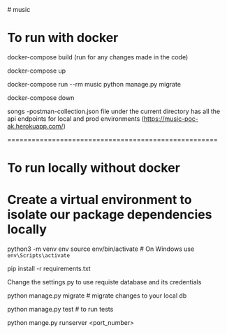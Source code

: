 <!-- Music Library --># music
<!-- Use sudo in case of permission errors -->
# To run with docker
docker-compose build (run for any changes made in the code)

docker-compose up

docker-compose run --rm music python manage.py migrate

docker-compose down

songs -postman-collection.json file under the current directory has all the api endpoints for local and prod environments (https://music-poc-ak.herokuapp.com/)

====================================================

# To run locally without docker

# Create a virtual environment to isolate our package dependencies locally

python3 -m venv env
source env/bin/activate  # On Windows use `env\Scripts\activate`

pip install -r requirements.txt

Change the settings.py to use requiste database and its credentials

python manage.py migrate  # migrate changes to your local db

python manage.py test # to run tests

python mange.py runserver <port_number>
